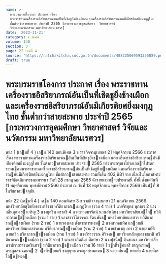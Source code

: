 ```yaml
---
name: >-
  พระบรมราชโองการ ประกาศ เรื่อง
  พระราชทานเครื่องราชอิสริยาภรณ์อันเป็นที่เชิดชูยิ่งช้างเผือกและเครื่องราชอิสริยาภรณ์อันมีเกียรติยศยิ่งมงกุฎไทย
  ชั้นต่ำกว่าสายสะพาย ประจำปี 2565 [กระทรวงการอุดมศึกษา  วิทยาศาสตร์ 
  วิจัยและนวัตกรรม มหาวิทยาลัยนเรศวร]
date: '2023-11-21'
category: ข พิเศษ
volume: 140
section: 3
page: 22 เล่มที่ 4
source: 'https://ratchakitcha.soc.go.th/documents/488235069593355080.pdf'
draft: true
---
```


# พระบรมราชโองการ ประกาศ เรื่อง พระราชทานเครื่องราชอิสริยาภรณ์อันเป็นที่เชิดชูยิ่งช้างเผือกและเครื่องราชอิสริยาภรณ์อันมีเกียรติยศยิ่งมงกุฎไทย ชั้นต่ำกว่าสายสะพาย ประจำปี 2565 [กระทรวงการอุดมศึกษา  วิทยาศาสตร์  วิจัยและนวัตกรรม มหาวิทยาลัยนเรศวร]

หน้า 1 (เลมที่ 4 ) เลม 140 ตอนพิเศษ 3 ข ราชกิจจานุเบกษา 21 พฤศจิกายน 2566 ประกาศ เรื่อง พระราชทานเครื่องราชอิสริยาภรณอันเป็นที่เชิดชูยิ่งชางเผือก และเครื่องราชอิสริยาภรณอันมีเกียรติยศยิ่งมงกุฎไทย ชั้นต่ํากวาสายสะพาย ประจําป 2565 ทรงพระกรุณาโปรดเกลาโปรดกระหมอมพระราชทานเครื่องราชอิสริยาภรณอันเป็นที่เชิดชูยิ่งชางเผือก และเครื่องราชอิสริยาภรณอันมีเกียรติยศยิ่งมงกุฎไทย ชั้นต่ํากวาสายสะพาย รวมทั้งสิ้น 403,981 ราย เนื่องในโอกาสพระราชพิธีเฉลิมพระชนมพรรษา วันที่ 28 กรกฎาคม 2565 ดังรายนามทายประกาศนี้ ทั้งนี้ ตั้งแต่วันที่ 11 พฤศจิกายน พุทธศักราช 2566 ประกาศ ณ วันที่ 13 พฤศจิกายน พุทธศักราช 2566 เป็นปที่ 8 ในรัชกาลปจจุบัน

หน้า 22 (เลมที่ 4 ) เลม 140 ตอนพิเศษ 3 ข ราชกิจจานุเบกษา 21 พฤศจิกายน 2566 มหาวิทยาลัยสุโขทัยธรรมาธิราช ทวีติยาภรณมงกุฎไทย (รวม 4 ราย) 1 นายจิรยุทธ พุกาธร 2 นางกลิ่นอุดม รุงเจริญ 3 นางบุศริน ตราตรี 4 นางสาวอมรรัตน์ นวนสําเนียง มหาวิทยาลัยแมโจ ทวีติยาภรณชางเผือก (รวม 1 ราย) 1 นางสาววิไลวรรณ รัตนพันธ มหาวิทยาลัยนเรศวร ทวีติยาภรณชางเผือก (รวม 2 ราย) 1 นายรองเดช ตั้งตระการพงษ 2 นางสาวชมพิศ แกวมณี มหาวิทยาลัยมหาสารคาม ทวีติยาภรณชางเผือก (รวม 2 ราย) 1 นายชํานาญ ภารา 2 นายสมบัติ ฉายถวิล ตริตาภรณชางเผือก (รวม 1 ราย) 1 นางวิราวรรณ ศิริวงษ มหาวิทยาลัยอุบลราชธานี ทวีติยาภรณชางเผือก (รวม 2 ราย) 1 นางสาวกิตติมา ศิลปษา 2 นางปุชนีย อินทะนา มหาวิทยาลัยนราธิวาสราชนครินทร ทวีติยาภรณชางเผือก (รวม 16 ราย) 1 วาที่รอยตรี ชาญณรงค ตระกูลสรณคมน 2 วาที่รอยตรี ชาญยุทธ ตระกูลสรณคมน 3 นายวสันต พลาศัย 4 นายศิขร โลหพงค
